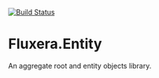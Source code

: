 [![Build Status](https://dev.azure.com/fluxera/Foundation/_apis/build/status/GitHub/fluxera.Fluxera.Entity?branchName=main)](https://dev.azure.com/fluxera/Foundation/_build/latest?definitionId=64&branchName=main)

# Fluxera.Entity
An aggregate root and entity objects library.

